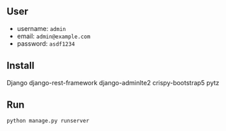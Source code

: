 


## User
- username: `admin`
- email: `admin@example.com`
- password: `asdf1234`

## Install 
Django
django-rest-framework
django-adminlte2
crispy-bootstrap5
pytz


## Run
```sh
python manage.py runserver 
```
